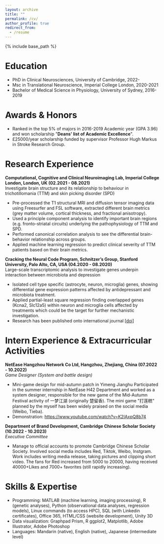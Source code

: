 ```yaml
---
layout: archive
title: ""
permalink: /cv/
author_profile: true
redirect_from:
  - /resume
---
```


{% include base_path %}

Education
======
* PhD in Clinical Neurosciences, University of Cambridge, 2022-
* Msc in Translational Neuroscience, Imperial College London, 2020-2021
* Bachelor of Medical Science in Physiology, University of Sydney, 2016-2019

Awards & Honors
======
* Ranked in the top 5% of majors in 2016-2019 Academic year (GPA 3.96) and won scholarship "**Deans' list of Academic Excellence**".
* £25000/year scholarship funded by supervisor Professor Hugh Markus in Stroke Research Group.



Research Experience	
======

**Computational, Cognitive and Clinical Neuroimaging Lab, Imperial College London, London, UK (02.2021 - 08.2021)**\
Investigate brain structure and its relationship to behaviour in trichotillomania (TTM) and skin picking disorder (SPD)
* Pre-processed the T1 structural MRI and diffusion tensor imaging data using Freesurfer and FSL software, extracted different brain metrics (grey matter volume, cortical thickness, and fractional anisotropy).
* Used a principle component analysis to identify important brain regions (e.g. fronto-striatal circuits) underlying the pathophysiology of TTM and SPD.
* Performed canonical correlation analysis to see the differential brain-behavior relationship across groups.
* Applied machine learning regression to predict clinical severity of TTM patients based on their brain metrics.

**Cracking the Neural Code Program, Schnitzer’s Group, Stanford University, Palo Alto, CA, USA (04.2020 - 08.2020)**\
Large-scale transcriptomic analysis to investigate genes underpin interaction between microbiota and depression
* Isolated cell type specific (astrocyte, neuron, microglia) genes, showing differential gene expression patterns affected by antidepressant and microbiota treatment.
* Applied partial-least square regression finding overlapped genes (Kcna2, Slc12a5) within neuron and microglia cells affected by treatments which could be the target for further mechanistic investigation.
* Research has been published onto international journal [[doi]([http://dx.doi.org/10.1186/s13195-022-01095-4](http://www.ijbbb.org/index.php?m=content&c=index&a=show&catid=90&id=951))]

Intern Experience & Extracurricular Activities
======
**NetEase Hangzhou Network Co Ltd, Hangzhou, Zhejiang, China (07.2022 - 10.2022)**\
*Game Designer (System and battle design)*
* Mini-game design for mid-autumn patch in Yimeng Jianghu 
Participated in the summer internship in NetEase H42 Department and worked as a system designer, responsible for the new game of the Mid-Autumn Festival activity of 一梦江湖 (originally 楚留香). The mini game "打莲糕" planned by the myself has been widely praised on the social media (Weibo, Tieba). 
* Demonstration: https://www.youtube.com/watch?v=K2IAxpQ8b74 

**Department of Brand Development, Cambridge Chinese Scholar Society (10.2022 - 10.2023)**\
*Executive Committee*
* Manage to official accounts to promote Cambridge Chinese Scholar Society. Involved social media includes Red, Tiktok, Weibo, Instgram. Work includes writing media release, taking pictures and clipping short video. The fans for Red increased from 5000 to 20000, having received 40000+Likes and 7000+ favorites (still rapidly increasing).


Skills & Expertise
======
* Programming: 	MATLAB (machine learning, imaging processing), R (genetic analyses), Python (observational data analyses, regression models), Linux commands (to access HPC), SQL (with Linkedin certificates), Office 365, HTML/CSS (website development), Unity 3D 
* Data visualization: Graphpad Prism, R ggplot2, Matplotlib, Adobe Illustrator, Adobe Photoshop
* Languages: Mandarin (native), English (native), Japanese (intermediate level)



